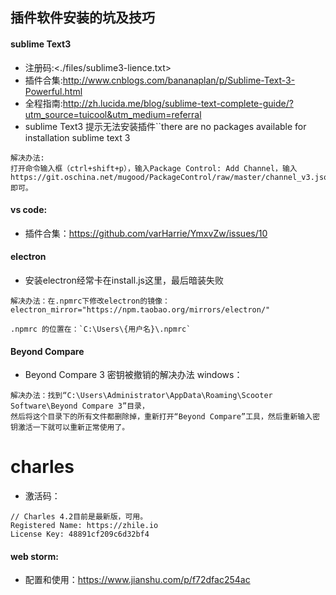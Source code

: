 ## 插件软件安装的坑及技巧

#### sublime Text3

- 注册码:<./files/sublime3-lience.txt>
- 插件合集:<http://www.cnblogs.com/bananaplan/p/Sublime-Text-3-Powerful.html>
- 全程指南:<http://zh.lucida.me/blog/sublime-text-complete-guide/?utm_source=tuicool&utm_medium=referral>
- sublime Text3 提示无法安装插件``there are no packages available for installation sublime text 3
```
解决办法:
打开命令输入框（ctrl+shift+p），输入Package Control: Add Channel，输入
https://git.oschina.net/mugood/PackageControl/raw/master/channel_v3.json 即可。
```

#### vs code:
- 插件合集：<https://github.com/varHarrie/YmxvZw/issues/10>


#### electron
- 安装electron经常卡在install.js这里，最后暗装失败

```
解决办法：在.npmrc下修改electron的镜像：electron_mirror="https://npm.taobao.org/mirrors/electron/"

.npmrc 的位置在：`C:\Users\{用户名}\.npmrc`
```
#### Beyond Compare 

- Beyond Compare 3 密钥被撤销的解决办法
windows：
```
解决办法：找到“C:\Users\Administrator\AppData\Roaming\Scooter Software\Beyond Compare 3”目录，
然后将这个目录下的所有文件都删除掉，重新打开“Beyond Compare”工具，然后重新输入密钥激活一下就可以重新正常使用了。
```

# charles
- 激活码：
```
// Charles 4.2目前是最新版，可用。
Registered Name: https://zhile.io
License Key: 48891cf209c6d32bf4
```

#### web storm:
- 配置和使用：<https://www.jianshu.com/p/f72dfac254ac>

